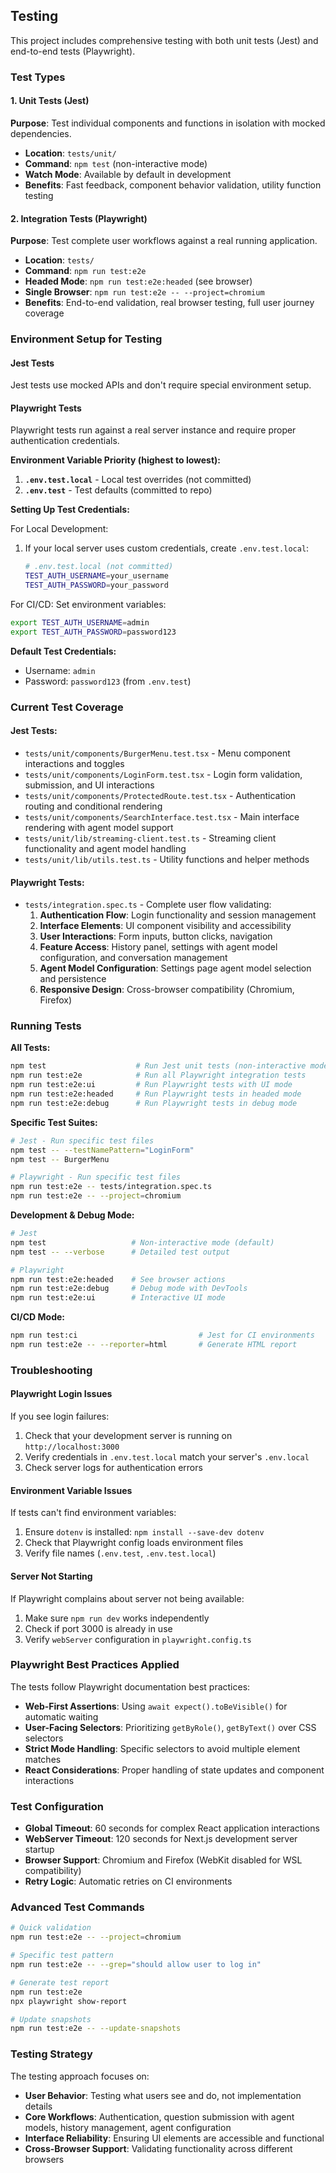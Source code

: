 ## Testing

This project includes comprehensive testing with both unit tests (Jest) and end-to-end tests (Playwright).

### Test Types

#### 1. Unit Tests (Jest)
**Purpose**: Test individual components and functions in isolation with mocked dependencies.

- **Location**: `tests/unit/`
- **Command**: `npm test` (non-interactive mode)
- **Watch Mode**: Available by default in development
- **Benefits**: Fast feedback, component behavior validation, utility function testing

#### 2. Integration Tests (Playwright)  
**Purpose**: Test complete user workflows against a real running application.

- **Location**: `tests/`
- **Command**: `npm run test:e2e`
- **Headed Mode**: `npm run test:e2e:headed` (see browser)
- **Single Browser**: `npm run test:e2e -- --project=chromium`
- **Benefits**: End-to-end validation, real browser testing, full user journey coverage

### Environment Setup for Testing

#### Jest Tests
Jest tests use mocked APIs and don't require special environment setup.

#### Playwright Tests
Playwright tests run against a real server instance and require proper authentication credentials.

**Environment Variable Priority (highest to lowest):**
1. **`.env.test.local`** - Local test overrides (not committed)
2. **`.env.test`** - Test defaults (committed to repo)

**Setting Up Test Credentials:**

For Local Development:
1. If your local server uses custom credentials, create `.env.test.local`:
   ```bash
   # .env.test.local (not committed)
   TEST_AUTH_USERNAME=your_username
   TEST_AUTH_PASSWORD=your_password
   ```

For CI/CD:
Set environment variables:
```bash
export TEST_AUTH_USERNAME=admin
export TEST_AUTH_PASSWORD=password123
```

**Default Test Credentials:**
- Username: `admin`
- Password: `password123` (from `.env.test`)

### Current Test Coverage

#### Jest Tests:
- `tests/unit/components/BurgerMenu.test.tsx` - Menu component interactions and toggles
- `tests/unit/components/LoginForm.test.tsx` - Login form validation, submission, and UI interactions
- `tests/unit/components/ProtectedRoute.test.tsx` - Authentication routing and conditional rendering
- `tests/unit/components/SearchInterface.test.tsx` - Main interface rendering with agent model support
- `tests/unit/lib/streaming-client.test.ts` - Streaming client functionality and agent model handling
- `tests/unit/lib/utils.test.ts` - Utility functions and helper methods

#### Playwright Tests:
- `tests/integration.spec.ts` - Complete user flow validating:
  1. **Authentication Flow**: Login functionality and session management
  2. **Interface Elements**: UI component visibility and accessibility
  3. **User Interactions**: Form inputs, button clicks, navigation
  4. **Feature Access**: History panel, settings with agent model configuration, and conversation management
  5. **Agent Model Configuration**: Settings page agent model selection and persistence
  6. **Responsive Design**: Cross-browser compatibility (Chromium, Firefox)

### Running Tests

**All Tests:**
```bash
npm test                    # Run Jest unit tests (non-interactive mode)
npm run test:e2e            # Run all Playwright integration tests
npm run test:e2e:ui         # Run Playwright tests with UI mode
npm run test:e2e:headed     # Run Playwright tests in headed mode
npm run test:e2e:debug      # Run Playwright tests in debug mode
```

**Specific Test Suites:**
```bash
# Jest - Run specific test files
npm test -- --testNamePattern="LoginForm"
npm test -- BurgerMenu

# Playwright - Run specific test files  
npm run test:e2e -- tests/integration.spec.ts
npm run test:e2e -- --project=chromium
```

**Development & Debug Mode:**
```bash
# Jest
npm test                   # Non-interactive mode (default)
npm test -- --verbose      # Detailed test output

# Playwright  
npm run test:e2e:headed    # See browser actions
npm run test:e2e:debug     # Debug mode with DevTools
npm run test:e2e:ui        # Interactive UI mode
```

**CI/CD Mode:**
```bash
npm run test:ci                           # Jest for CI environments
npm run test:e2e -- --reporter=html       # Generate HTML report
```

### Troubleshooting

#### Playwright Login Issues
If you see login failures:
1. Check that your development server is running on `http://localhost:3000`
2. Verify credentials in `.env.test.local` match your server's `.env.local`
3. Check server logs for authentication errors

#### Environment Variable Issues
If tests can't find environment variables:
1. Ensure `dotenv` is installed: `npm install --save-dev dotenv`
2. Check that Playwright config loads environment files
3. Verify file names (`.env.test`, `.env.test.local`)

#### Server Not Starting
If Playwright complains about server not being available:
1. Make sure `npm run dev` works independently
2. Check if port 3000 is already in use
3. Verify `webServer` configuration in `playwright.config.ts`

### Playwright Best Practices Applied

The tests follow Playwright documentation best practices:

- **Web-First Assertions**: Using `await expect().toBeVisible()` for automatic waiting
- **User-Facing Selectors**: Prioritizing `getByRole()`, `getByText()` over CSS selectors
- **Strict Mode Handling**: Specific selectors to avoid multiple element matches
- **React Considerations**: Proper handling of state updates and component interactions

### Test Configuration

- **Global Timeout**: 60 seconds for complex React application interactions
- **WebServer Timeout**: 120 seconds for Next.js development server startup
- **Browser Support**: Chromium and Firefox (WebKit disabled for WSL compatibility)
- **Retry Logic**: Automatic retries on CI environments

### Advanced Test Commands

```bash
# Quick validation
npm run test:e2e -- --project=chromium

# Specific test pattern
npm run test:e2e -- --grep="should allow user to log in"

# Generate test report
npm run test:e2e
npx playwright show-report

# Update snapshots
npm run test:e2e -- --update-snapshots
```

### Testing Strategy

The testing approach focuses on:

- **User Behavior**: Testing what users see and do, not implementation details
- **Core Workflows**: Authentication, question submission with agent models, history management, agent configuration
- **Interface Reliability**: Ensuring UI elements are accessible and functional
- **Cross-Browser Support**: Validating functionality across different browsers